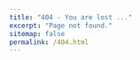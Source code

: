 ```yaml
---
title: "404 - You are lost ..."
excerpt: "Page not found."
sitemap: false
permalink: /404.html
---
```


<div id="random-gif"></div>

<script type="text/javascript">
  const gifs = [
    '26737466',
    '8607823',
    '7999749',
    '3927475'
    '9973481',
    '22160592',
    '22858957',
    '16729952',
    '24753238',
    '22319326',
    '17146556',
    '13032650',
    '27670531',
    '20424687',
    '19968647',
    '3017011060640084636',
    '23566617',
    '3522825',
    '26826115',
    '23560128',
    '25069153',
    '21135937'
  ];

  const randomGifId = gifs[Math.floor(Math.random() * gifs.length)];
  const tenorEmbedScript = document.createElement('script');
  tenorEmbedScript.src = 'https://tenor.com/embed.js';
  tenorEmbedScript.async = true;

  const gifDiv = document.createElement('div');
  gifDiv.classList.add('tenor-gif-embed');
  gifDiv.setAttribute('data-postid', randomGifId);
  gifDiv.setAttribute('data-share-method', 'host');
  gifDiv.setAttribute('data-aspect-ratio', '1.5534');
  gifDiv.setAttribute('data-width', '100%');

  document.getElementById('random-gif').appendChild(gifDiv);
  document.getElementById('random-gif').appendChild(tenorEmbedScript);
</script>




<!-- ---
title: "Page not found ..."
excerpt: "Page not found."
sitemap: false
permalink: /404.html
---

<div id="random-gif"></div>

<script type="text/javascript">
  const gifs = [
    { id: '26737466', url: 'https://tenor.com/view/julie-delpy-before-sunset-gif-26737466' },
    { id: '8607823', url: 'https://tenor.com/view/lost-in-translation-lost-in-translation-gifs-scarlet-johansson-bill-murray-rest-gif-8607823' },
    { id: '7999749', url: 'https://tenor.com/view/ewan-mc-gregor-gif-7999749' },
    { id: '3927475', url: 'https://tenor.com/view/hank-moody-gif-3927475' },
    { id: '9973481', url: 'https://tenor.com/view/mr-robot-looking-around-gif-9973481' },
    { id: '22160592', url: 'https://tenor.com/view/bojack-gif-22160592' },
    { id: '18581730', url: 'https://tenor.com/view/the-office-michael-scott-im-okay-im-alright-im-fine-gif-18581730' },
    { id: '22858957', url: 'https://tenor.com/view/outer-wilds-gif-22858957' },
    { id: '16729952', url: 'https://tenor.com/view/fist-pump-the-breakfast-club-john-bender-judd-nelson-gif-16729952' },
    { id: '24753238', url: 'https://tenor.com/view/sopranos-memes-sopranos-tony-soprano-meme-pulp-gif-24753238' },
    { id: '22319326', url: 'https://tenor.com/view/once-upon-a-time-in-america-sergio-leone-noodles-dominic-robert-de-niro-gif-22319326' },
    { id: '17146556', url: 'https://tenor.com/fr/view/celebrate-good-times-celebration-goal-happy-gif-17146556' },
    { id: '13032650', url: 'https://tenor.com/view/chorizombi-umma-thurman-john-travolta-gif-13032650' },
    { id: '27670531', url: 'https://tenor.com/view/tuco-tuco-smile-smile-cigar-the-good-the-bad-the-ugly-gif-27670531' },
    { id: '20424687', url: 'https://tenor.com/view/opening-bell-ding-ding-gif-20424687' },
    { id: '276326837', url: 'https://tenor.com/view/mgsv-big-boss-ocelot-give-me-a-light-cigar-gif-276326837' },
    { id: '19968647', url: 'https://tenor.com/view/american-psycho-gif-19968647' },
    { id: '3017011060640084636', url: 'https://tenor.com/view/tomahoop-gif-3017011060640084636' },
    { id: '23566617', url: 'https://tenor.com/view/gifs-hungry-gif-23566617' },
    { id: '3522825', url: 'https://tenor.com/view/letshookup-kiss-cigarette-gif-3522825' },
    { id: '26826115', url: 'https://tenor.com/view/lino-ventura-ventura-guerrin-aldo-la-classe-draguer-palge-gif-26826115' },
    { id: '23560128', url: 'https://tenor.com/view/anakin-skywalker-star-wars-may-gif-23560128' },
    { id: '25069153', url: 'https://tenor.com/view/dragon-ball-gt-goku-goten-gif-25069153' },
    { id: '21135937', url: 'https://tenor.com/view/korosensei-door-close-closed-closing-gif-21135937' }
  ];

  const randomGif = gifs[Math.floor(Math.random() * gifs.length)];
  
  const gifEmbed = `
    <div class="tenor-gif-embed" data-postid="${randomGif.id}" data-share-method="host" data-aspect-ratio="1.5534" data-width="100%">
      <a href="${randomGif.url}">Random GIF</a>
    </div>
    <script type="text/javascript" async src="https://tenor.com/embed.js"></script>
  `;

  document.getElementById('random-gif').innerHTML = gifEmbed;
</script> -->


<!-- ---
title: "Page not found ..."
excerpt: "Page not found."
sitemap: false
permalink: /404.html
---



<div class="tenor-gif-embed" data-postid="26737466" data-share-method="host" data-aspect-ratio="1.5534" data-width="100%"><a href="https://tenor.com/view/julie-delpy-before-sunset-gif-26737466">Julie Delpy Before Sunset GIF</a>from <a href="https://tenor.com/search/julie+delpy-gifs">Julie Delpy GIFs</a></div> <script type="text/javascript" async src="https://tenor.com/embed.js"></script>

 -->
